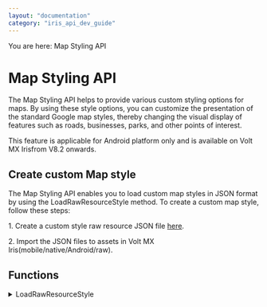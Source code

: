 ```yaml
---
layout: "documentation"
category: "iris_api_dev_guide"
---
```

                            

You are here: Map Styling API

Map Styling API
===============

The Map Styling API helps to provide various custom styling options for maps. By using these style options, you can customize the presentation of the standard Google map styles, thereby changing the visual display of features such as roads, businesses, parks, and other points of interest.

This feature is applicable for Android platform only and is available on Volt MX Irisfrom V8.2 onwards.

Create custom Map style
-----------------------

The Map Styling API enables you to load custom map styles in JSON format by using the LoadRawResourceStyle method. To create a custom map style, follow these steps:

1\. Create a custom style raw resource JSON file [here](https://mapstyle.withgoogle.com/).

2\. Import the JSON files to assets in Volt MX Iris(mobile/native/Android/raw).

Functions
---------


<details close markdown="block"><summary>LoadRawResourceStyle</summary>

* * *

### Syntax

{% highlight VoltMx %}
mapObject.loadRawResourceStyle(rawJsonFile,stylingCallback)
{% endhighlight %}

### Input Parameters
  
| Parameter | Description |
| --- | --- |
| rawJsonFile | Name of the file added in the raw folder of native Android. |
| stylingCallback | Callback to be invoked. |

### Example

{% highlight VoltMx %}
var mapObject = new voltmx.ui.Map({}, {}, {});
mapObject.loadRawResourceStyle("style", stylingCallback);

function stylingCallback(booleanFlag, resource) {
    if (booleanFlag == true)

        voltmx.print("Styling is successful-" + resource);
    else
        voltmx.print("Styling failed-" + resource);
}
{% endhighlight %}

> **_Note:_** This API returns true if the style is successfully parsed, and false if any problems are detected with MapStyleOptions. Such problems include unparsable styling JSON, unrecognized feature type, unrecognized element type or invalid styler keys, or the provided resource file is not found. If the return value is false, the current style is left unchanged.

### Return Values

| Return Value | Description |
| --- | --- |
| Boolean | true/false. Indicates whether the styling is successful or not. |
| String | Name of the resource file (JSON) passed to the API. |

### Clearing the Custom Styling

Provide the resource file as null to clear the applied custom styling.

{% highlight VoltMx %}
mapObject.loadRawResourceStyle(null,stylingCallback);
{% endhighlight %}

### IDE/CodeGen requirements

None.

### Platform Availability

Android.

* * *

![](resources/prettify/onload.png)
